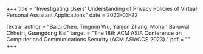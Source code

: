 +++
title = "Investigating Users' Understanding of Privacy Policies of Virtual Personal Assistant Applications"
date = 2023-03-22

[extra]
author = "Baiqi Chen, Tingmin Wu, Yanjun Zhang, Mohan Baruwal Chhetri, Guangdong Bai"
target = "The 18th ACM ASIA Conference on Computer and Communications Security (ACM ASIACCS 2023)."
pdf = ""
+++
